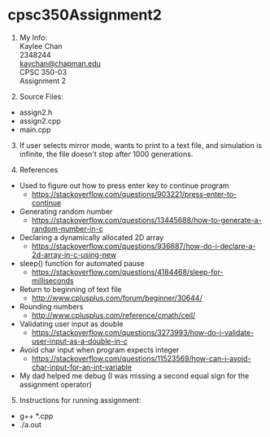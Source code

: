 # cpsc350Assignment2

1. My Info: <br/>
Kaylee Chan <br/>
2348244 <br/>
kaychan@chapman.edu <br/>
CPSC 350-03 <br/>
Assignment 2 <br/>

2. Source Files:
- assign2.h
- assign2.cpp
- main.cpp

3. If user selects mirror mode, wants to print to a text file, and simulation is infinite, the file doesn't stop after 1000 generations.

4. References
- Used to figure out how to press enter key to continue program
  - https://stackoverflow.com/questions/903221/press-enter-to-continue
- Generating random number
  - https://stackoverflow.com/questions/13445688/how-to-generate-a-random-number-in-c
- Declaring a dynamically allocated 2D array
  - https://stackoverflow.com/questions/936687/how-do-i-declare-a-2d-array-in-c-using-new
- sleep() function for automated pause
  - https://stackoverflow.com/questions/4184468/sleep-for-milliseconds
- Return to beginning of text file
  - http://www.cplusplus.com/forum/beginner/30644/
- Rounding numbers
  - http://www.cplusplus.com/reference/cmath/ceil/
- Validating user input as double
  - https://stackoverflow.com/questions/3273993/how-do-i-validate-user-input-as-a-double-in-c
- Avoid char input when program expects integer
  - https://stackoverflow.com/questions/11523569/how-can-i-avoid-char-input-for-an-int-variable
- My dad helped me debug (I was missing a second equal sign for the assignment operator)

5. Instructions for running assignment:
- g++ *.cpp
- ./a.out
